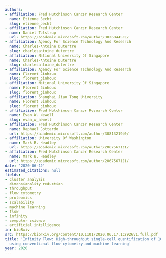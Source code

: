 ```yaml
---
authors:
- affiliation: Fred Hutchinson Cancer Research Center
  name: Etienne Becht
  slug: etienne_becht
- affiliation: Fred Hutchinson Cancer Research Center
  name: Daniel Tolstrup
  url: https://academic.microsoft.com/author/3036844502/
- affiliation: Agency For Science Technology And Research
  name: Charles-Antoine Dutertre
  slug: charlesantoine_dutertre
- affiliation: National University Of Singapore
  name: Charles-Antoine Dutertre
  slug: charlesantoine_dutertre
- affiliation: Agency For Science Technology And Research
  name: Florent Ginhoux
  slug: florent_ginhoux
- affiliation: National University Of Singapore
  name: Florent Ginhoux
  slug: florent_ginhoux
- affiliation: Shanghai Jiao Tong University
  name: Florent Ginhoux
  slug: florent_ginhoux
- affiliation: Fred Hutchinson Cancer Research Center
  name: Evan W. Newell
  slug: evan_w_newell
- affiliation: Fred Hutchinson Cancer Research Center
  name: Raphael Gottardo
  url: https://academic.microsoft.com/author/3081321940/
- affiliation: University Of Washington
  name: Mark B. Headley
  url: https://academic.microsoft.com/author/2067567111/
- affiliation: Fred Hutchinson Cancer Research Center
  name: Mark B. Headley
  url: https://academic.microsoft.com/author/2067567111/
date: '2020-06-19'
estimated_citations: null
fields:
- cluster analysis
- dimensionality reduction
- throughput
- flow cytometry
- proteomics
- scalability
- machine learning
- flow
- infinity
- computer science
- artificial intelligence
in: bioRxiv
src: https://biorxiv.org/content/10.1101/2020.06.17.152926v1.full.pdf
title: 'Infinity Flow: High-throughput single-cell quantification of 100s of proteins
  using conventional flow cytometry and machine learning'
year: 2020
---
```

